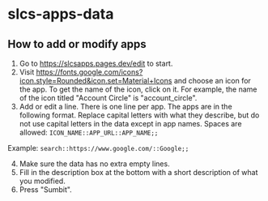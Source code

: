 # slcs-apps-data

## How to add or modify apps

1. Go to https://slcsapps.pages.dev/edit to start.
2. Visit https://fonts.google.com/icons?icon.style=Rounded&icon.set=Material+Icons and choose an icon for the app. To get the name of the icon, click on it. For example, the name of the icon titled "Account Circle" is "account_circle".
3. Add or edit a line. There is one line per app. The apps are in the following format. Replace capital letters with what they describe, but do not use capital letters in the data except in app names. Spaces are allowed: ```ICON_NAME::APP_URL::APP_NAME;;```

Example: ```search::https://www.google.com/::Google;;```

4. Make sure the data has no extra empty lines.
5. Fill in the description box at the bottom with a short description of what you modified.
6. Press "Sumbit".
